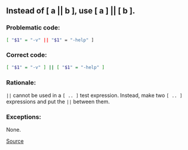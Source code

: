 ## Instead of [ a || b ], use [ a ] || [ b ].

### Problematic code:

```sh
[ "$1" = "-v" || "$1" = "-help" ]
```

### Correct code:

```sh
[ "$1" = "-v" ] || [ "$1" = "-help" ]
```

### Rationale:

`||` cannot be used in a `[ .. ]` test expression. Instead, make two `[ .. ]` expressions and put the `||` between them.

### Exceptions:

None.

[Source](https://github.com/koalaman/shellcheck/wiki/SC2109)

